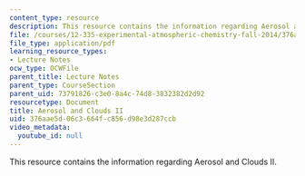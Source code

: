```yaml
---
content_type: resource
description: This resource contains the information regarding Aerosol and Clouds II.
file: /courses/12-335-experimental-atmospheric-chemistry-fall-2014/376aae5d06c3664fc856d98e3d287ccb_MIT12_335F14_Lecture3_2.pdf
file_type: application/pdf
learning_resource_types:
- Lecture Notes
ocw_type: OCWFile
parent_title: Lecture Notes
parent_type: CourseSection
parent_uid: 73791826-c3e0-8a4c-74d8-3832382d2d92
resourcetype: Document
title: Aerosol and Clouds II
uid: 376aae5d-06c3-664f-c856-d98e3d287ccb
video_metadata:
  youtube_id: null
---
```

This resource contains the information regarding Aerosol and Clouds II.

